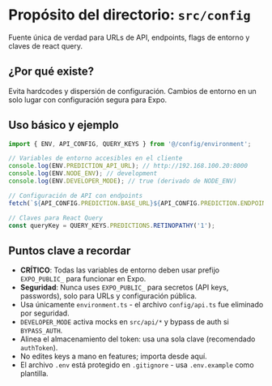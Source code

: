 # Propósito del directorio: `src/config`

Fuente única de verdad para URLs de API, endpoints, flags de entorno y claves de react query.

## ¿Por qué existe?

Evita hardcodes y dispersión de configuración. Cambios de entorno en un solo lugar con configuración segura para Expo.

## Uso básico y ejemplo

```javascript
import { ENV, API_CONFIG, QUERY_KEYS } from '@/config/environment';

// Variables de entorno accesibles en el cliente
console.log(ENV.PREDICTION_API_URL); // http://192.168.100.20:8000
console.log(ENV.NODE_ENV); // development
console.log(ENV.DEVELOPER_MODE); // true (derivado de NODE_ENV)

// Configuración de API con endpoints
fetch(`${API_CONFIG.PREDICTION.BASE_URL}${API_CONFIG.PREDICTION.ENDPOINTS.RETINOPATHY}/1`);

// Claves para React Query
const queryKey = QUERY_KEYS.PREDICTIONS.RETINOPATHY('1');
```

## Puntos clave a recordar

- **CRÍTICO**: Todas las variables de entorno deben usar prefijo `EXPO_PUBLIC_` para funcionar en Expo.
- **Seguridad**: Nunca uses `EXPO_PUBLIC_` para secretos (API keys, passwords), solo para URLs y configuración pública.
- Usa únicamente `environment.ts` - el archivo `config/api.ts` fue eliminado por seguridad.
- `DEVELOPER_MODE` activa mocks en `src/api/*` y bypass de auth si `BYPASS_AUTH`.
- Alinea el almacenamiento del token: usa una sola clave (recomendado `authToken`).
- No edites keys a mano en features; importa desde aquí.
- El archivo `.env` está protegido en `.gitignore` - usa `.env.example` como plantilla.
